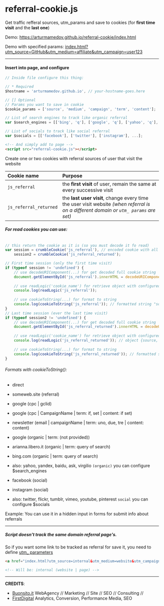 # referral-cookie.js
Get traffic refferal sources, utm_params and save to cookies (for __first time visit__ and the __last one__)

Demo: https://arturmamedov.github.io/referral-cookie/index.html

Demo with specified params: [index.html?utm_source=GitHub&utm_medium=affiliate&utm_campaign=user123](https://arturmamedov.github.io/referral-cookie/index.html?utm_source=GitHub&utm_medium=affiliate&utm_campaign=user123)


-------------------

#### Insert into page, and configure

```js
// Inside file configure this thing:

// * Required
$hostname = 'arturmamedov.github.io', // your-hostname-goes.here

// [] Optional
// Params you want to save in cookie
$cookie_params = ['source', 'medium', 'campaign', 'term', 'content'];

// List of search engines to track like organic referral
var $search_engines = [['bing', 'q'], ['google', 'q'], ['yahoo', 'q'], ['baidu', 'q'] ];

// List of socials to track like social referral
var $socials = [['facebook'], ['twitter'], ['instagram'], ...];
```

```html
<!-- And simply add to page -->
<script src="referral-cookie.js"></script>
```


Create one or two cookies with referral sources of user that visit the website

| Cookie name   | Purpose       |
| :------------ |:--------------|
| `js_referral` | the __first visit__ of user, remain the same at every successive visit |
| `js_referral_returned` | the __last user visit__, change every time the user visit website *(when referral is on a different domain or `utm_ params` are set)* |


##### For read cookies you can use:

```js

// this return the cookie as it is (so you must decode it fo read)
var session = crumbleCookie('js_referral'), // encoded cookie with all params
    session2 = crumbleCookie('js_referral_returned');

// First time session (only the first time visit)
if (typeof session != 'undefined') {
    // use decodeURIComponent(...) for get decoded full cookie string 
    document.getElementById('js_referral').innerHTML = decodeURIComponent(session);
    
    // use readLogic('cookie_name') for retrieve object with configured $cookie_params
    console.log(readLogic('js_referral')); 
    
    // use cookieToString(...) for format to string
    console.log(cookieToString('js_referral')); // formatted string "source (medium | campaign | term: term | content: content)"
}
// Last time session (ever the last time visit)
if (typeof session2 != 'undefined') {
    // use decodeURIComponent(...) for get decoded full cookie string
    document.getElementById('js_referral_returned').innerHTML = decodeURIComponent(session2);
    
    // use readLogic('cookie_name') for retrieve object with configured $cookie_params
    console.log(readLogic('js_referral_returned')); // object {source, medium, campaign, term, content}
    
    // use cookieToString(...) for format to string
    console.log(cookieToString('js_referral_returned')); // formatted string "source (medium | campaign | term: term | content: content)"
}

```  

###### Formats with cookieToString():

- direct

- someweb.site (referral)

- google (cpc | gclid)

- google (cpc | CampaignName | term: if, set | content: if set)

- newsletter (email | campaignName | term: uno, due, tre | content: content)

- google (organic | term: (not provided))

- arianna.libero.it (organic | term: query of search)

- bing.com (organic | term: query of search)

- also: yahoo, yandex, baidu, ask, virgilio `(organic)` you can configure $search_engines

- facebook (social)

- instagram (social)

- also: twitter, flickr, tumblr, vimeo, youtube, pinterest `social` you can configure $socials

Example: You can use it in a hidden input in forms for submit info about referrals

---

##### Script doesn't track the same domain referral page's.

So if you want some link to be tracked as referral for save it, you need to define [utm_ parameters](https://ga-dev-tools.appspot.com/campaign-url-builder/)

```html
<a href="index.html?utm_source=internal&utm_medium=website&utm_campaign=page">URL with utm_ params</a>

<!-- Will be: internal (website | page) -->
``` 


---

__CREDITS__:

- [Buonsito.it](https://www.buonsito.it) WebAgency // Marketing // Site // SEO // Consulting //
- [FirstDigital](http://www.firstdigital.co.nz/blog/2015/07/22/retrieve-traffic-sources-data-without-google-analytics-cookies/) Analytics, Conversion, Performance Media, SEO
